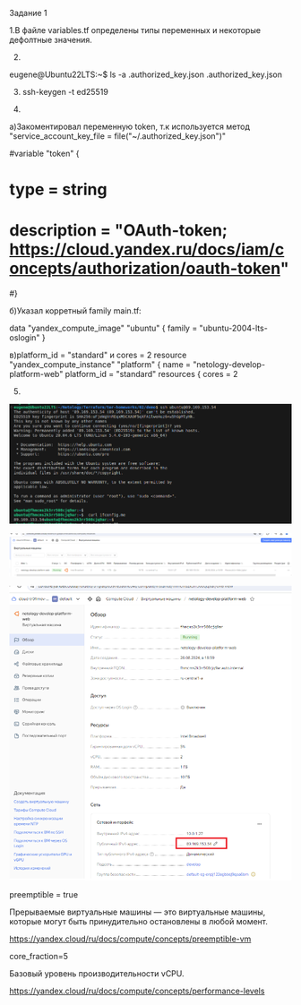Задание 1

1.В файле variables.tf определены типы переменных и некоторые дефолтные значения.

2.
eugene@Ubuntu22LTS:~$ ls -a .authorized_key.json 
.authorized_key.json

3. ssh-keygen -t ed25519


4.
а)Закоментировал переменную token, т.к используется метод "service_account_key_file = file("~/.authorized_key.json")"

#variable "token" {
#  type        = string
#  description = "OAuth-token; https://cloud.yandex.ru/docs/iam/concepts/authorization/oauth-token"
#}

б)Указал корретный family main.tf:

data "yandex_compute_image" "ubuntu" {
  family = "ubuntu-2004-lts-oslogin"
}

в)platform_id = "standard" и сores = 2
resource "yandex_compute_instance" "platform" {
  name        = "netology-develop-platform-web"
  platform_id = "standard"
  resources {
    cores         = 2

5.

![alt text](curl.png)


![alt text](VM2.png)


![alt text](VM.png)



preemptible = true

Прерываемые виртуальные машины — это виртуальные машины, которые могут быть принудительно остановлены в любой момент.

https://yandex.cloud/ru/docs/compute/concepts/preemptible-vm


core_fraction=5

Базовый уровень производительности vCPU.

https://yandex.cloud/ru/docs/compute/concepts/performance-levels




